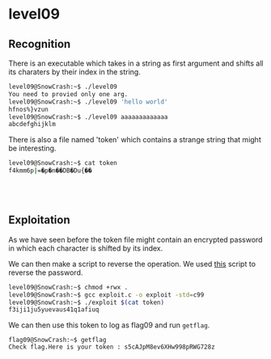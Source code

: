 # level09

## Recognition

There is an executable which takes in a string as first argument and shifts all its charaters by their index in the string.
```bash
level09@SnowCrash:~$ ./level09
You need to provied only one arg.
level09@SnowCrash:~$ ./level09 'hello world'
hfnos%}vzun
level09@SnowCrash:~$ ./level09 aaaaaaaaaaaaa
abcdefghijklm
```

There is also a file named 'token' which contains a strange string that might be interesting.
```bash
level09@SnowCrash:~$ cat token
f4kmm6p|=�p�n��DB�Du{��
```

</br>
</br>

## Exploitation

As we have seen before the token file might contain an encrypted password in which each character is shifted by its index.

We can then make a script to reverse the operation.
We used [this](./resources/exploit.c) script to reverse the password.

```bash
level09@SnowCrash:~$ chmod +rwx .
level09@SnowCrash:~$ gcc exploit.c -o exploit -std=c99
level09@SnowCrash:~$ ./exploit $(cat token)
f3iji1ju5yuevaus41q1afiuq
```

We can then use this token to log as flag09 and run `getflag`.
```
flag09@SnowCrash:~$ getflag
Check flag.Here is your token : s5cAJpM8ev6XHw998pRWG728z
```